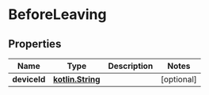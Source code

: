 # BeforeLeaving

## Properties
Name | Type | Description | Notes
------------ | ------------- | ------------- | -------------
**deviceId** | [**kotlin.String**](.md) |  |  [optional]
